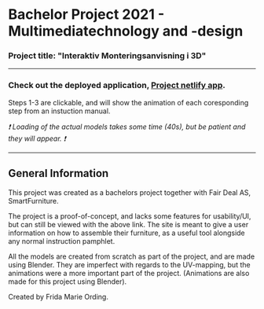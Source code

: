 # Bachelor Project 2021 - Multimediatechnology and -design



### Project title: "Interaktiv Monteringsanvisning i 3D"
***

### __Check out the deployed application,  [Project netlify app](https://bachelor21-react-three.netlify.app/ ).__  

Steps 1-3 are clickable, and will show the animation of each coresponding step from an instuction manual.  


*:exclamation: Loading of the actual models takes some time (40s), but be patient and they will appear. :exclamation:*

***  
  
## General Information

This project was created as a bachelors project together with Fair Deal AS, SmartFurniture.  

The project is a proof-of-concept, and lacks some features for usability/UI, but can still be viewed with the above link. The site is meant to give a user information on how to assemble their furniture, as a useful tool alongside any normal instruction pamphlet.  

All the models are created from scratch as part of the project, and are made using Blender. They are imperfect with regards to the UV-mapping, but the animations were a more important part of the project. (Animations are also made for this project using Blender).



Created by Frida Marie Ording.
